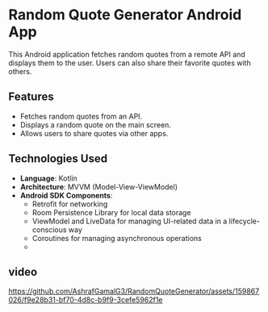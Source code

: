 # Random Quote Generator Android App

This Android application fetches random quotes from a remote API and displays them to the user. Users can also share their favorite quotes with others.

## Features

- Fetches random quotes from an API.
- Displays a random quote on the main screen.
- Allows users to share quotes via other apps.

## Technologies Used

- **Language**: Kotlin
- **Architecture**: MVVM (Model-View-ViewModel)
- **Android SDK Components**:
  - Retrofit for networking
  - Room Persistence Library for local data storage
  - ViewModel and LiveData for managing UI-related data in a lifecycle-conscious way
  - Coroutines for managing asynchronous operations
  - 
## video



https://github.com/AshrafGamalG3/RandomQuoteGenerator/assets/159867026/f9e28b31-bf70-4d8c-b9f9-3cefe5962f1e

